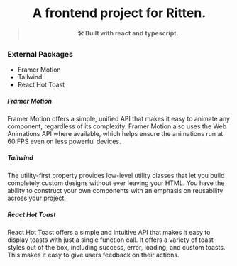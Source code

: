 <h1 align="center">A frontend project for Ritten.</h1>

<div align="center">
  <blockquote><b>🛠️ Built with react and typescript.</b></blockquote
</div>

<div align="left">
<h3>External Packages</h3>
  <ul>
    <li>Framer Motion</li>
    <li>Tailwind</li>
    <li>React Hot Toast</li>
  </ul>
</div>

<div align="left">
<h5>Framer Motion</h5>
<p>Framer Motion offers a simple, unified API that makes it easy to animate any component, regardless of its complexity. Framer Motion also uses the Web Animations API where available, which helps ensure the animations run at 60 FPS even on less powerful devices.</p>
</div>

<div align="left">
<h5>Tailwind</h5>
<p>The utility-first property provides low-level utility classes that let you build completely custom designs without ever leaving your HTML. You have the ability to construct your own components with an emphasis on reusability across your project.</p>
</div>

<div align="left">
<h5>React Hot Toast</h5>
<p>React Hot Toast offers a simple and intuitive API that makes it easy to display toasts with just a single function call. It offers a variety of toast styles out of the box, including success, error, loading, and custom toasts. This makes it easy to give users feedback on their actions.</p>
</div>
